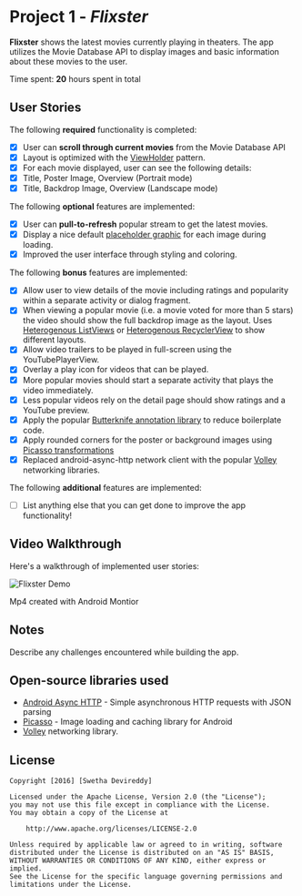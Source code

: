 # Project 1 - *Flixster*

**Flixster** shows the latest movies currently playing in theaters. The app utilizes the Movie Database API to display images and basic information about these movies to the user.

Time spent: **20** hours spent in total

## User Stories

The following **required** functionality is completed:

* [X] User can **scroll through current movies** from the Movie Database API
* [X] Layout is optimized with the [ViewHolder](http://guides.codepath.com/android/Using-an-ArrayAdapter-with-ListView#improving-performance-with-the-viewholder-pattern) pattern.
* [X] For each movie displayed, user can see the following details:
* [X] Title, Poster Image, Overview (Portrait mode)
* [X] Title, Backdrop Image, Overview (Landscape mode)

The following **optional** features are implemented:

* [X] User can **pull-to-refresh** popular stream to get the latest movies.
* [X] Display a nice default [placeholder graphic](http://guides.codepath.com/android/Displaying-Images-with-the-Picasso-Library#configuring-picasso) for each image during loading.
* [X] Improved the user interface through styling and coloring.

The following **bonus** features are implemented:

* [X] Allow user to view details of the movie including ratings and popularity within a separate activity or dialog fragment.
* [X] When viewing a popular movie (i.e. a movie voted for more than 5 stars) the video should show the full backdrop image as the layout.  Uses [Heterogenous ListViews](http://guides.codepath.com/android/Implementing-a-Heterogenous-ListView) or [Heterogenous RecyclerView](http://guides.codepath.com/android/Heterogenous-Layouts-inside-RecyclerView) to show different layouts.
* [X] Allow video trailers to be played in full-screen using the YouTubePlayerView.
* [X] Overlay a play icon for videos that can be played.
* [X] More popular movies should start a separate activity that plays the video immediately.
* [X] Less popular videos rely on the detail page should show ratings and a YouTube preview.
* [X] Apply the popular [Butterknife annotation library](http://guides.codepath.com/android/Reducing-View-Boilerplate-with-Butterknife) to reduce boilerplate code.
* [X] Apply rounded corners for the poster or background images using [Picasso transformations](https://guides.codepath.com/android/Displaying-Images-with-the-Picasso-Library#other-transformations)
* [X] Replaced android-async-http network client with the popular [Volley](http://guides.codepath.com/android/Networking-with-the-Volley-Library) networking libraries.

The following **additional** features are implemented:

* [ ] List anything else that you can get done to improve the app functionality!

## Video Walkthrough

Here's a walkthrough of implemented user stories:

![Flixster Demo](https://giphy.com/gifs/3oI9JLhM0VhsndpPY4?1)



Mp4 created with Android Montior

## Notes

Describe any challenges encountered while building the app.

## Open-source libraries used

- [Android Async HTTP](https://github.com/loopj/android-async-http) - Simple asynchronous HTTP requests with JSON parsing
- [Picasso](http://square.github.io/picasso/) - Image loading and caching library for Android
- [Volley](http://guides.codepath.com/android/Networking-with-the-Volley-Library) networking library.


## License

    Copyright [2016] [Swetha Devireddy]

    Licensed under the Apache License, Version 2.0 (the "License");
    you may not use this file except in compliance with the License.
    You may obtain a copy of the License at

        http://www.apache.org/licenses/LICENSE-2.0

    Unless required by applicable law or agreed to in writing, software
    distributed under the License is distributed on an "AS IS" BASIS,
    WITHOUT WARRANTIES OR CONDITIONS OF ANY KIND, either express or implied.
    See the License for the specific language governing permissions and
    limitations under the License.
